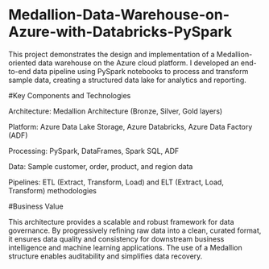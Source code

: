 # Medallion-Data-Warehouse-on-Azure-with-Databricks-PySpark
This project demonstrates the design and implementation of a Medallion-oriented data warehouse on the Azure cloud platform. I developed an end-to-end data pipeline using PySpark notebooks to process and transform sample data, creating a structured data lake for analytics and reporting.

#Key Components and Technologies

Architecture: Medallion Architecture (Bronze, Silver, Gold layers)

Platform: Azure Data Lake Storage, Azure Databricks, Azure Data Factory (ADF)

Processing: PySpark, DataFrames, Spark SQL, ADF

Data: Sample customer, order, product, and region data

Pipelines: ETL (Extract, Transform, Load) and ELT (Extract, Load, Transform) methodologies

#Business Value

This architecture provides a scalable and robust framework for data governance. By progressively refining raw data into a clean, curated format, it ensures data quality and consistency for downstream business intelligence and machine learning applications. The use of a Medallion structure enables auditability and simplifies data recovery.
